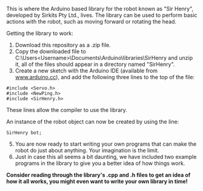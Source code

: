 This is where the Arduino based library for the robot known as "Sir Henry", developed by Sirkits Pty Ltd., lives. The library can be used to perform basic actions with the robot, such as moving forward or rotating the head.

Getting the library to work:

1. Download this repository as a .zip file.
2. Copy the downloaded file to C:\Users\<Username>\Documents\Arduino\libraries\SirHenry and unzip it, all of the files should appear in a directory named "SirHenry".
3. Create a new sketch with the Arduino IDE (available from www.arduino.cc), and add the following three lines to the top of the file:


```
#include <Servo.h>
#include <NewPing.h>
#include <SirHenry.h>
```

These lines allow the compiler to use the library.

An instance of the robot object can now be created by using the line:

```
SirHenry bot;
```
5. You are now ready to start writing your own programs that can make the robot do just about anything. Your imagination is the limit.
6. Just in case this all seems a bit daunting, we have included two example programs in the library to give you a better idea of how things work.

**Consider reading through the library's .cpp and .h files to get an idea of how it all works, you might even want to write your own library in time!**
